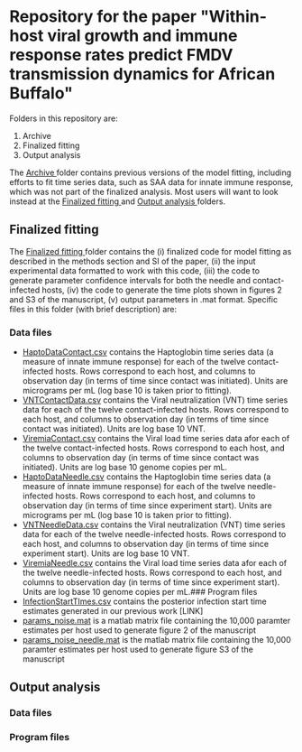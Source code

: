 # Repository for the paper "Within-host viral growth and immune response rates predict FMDV transmission dynamics for African Buffalo"

Folders in this repository are: <br />
  1. Archive
  2. Finalized fitting
  3. Output analysis 

The <ins> Archive </ins> folder contains previous versions of the model fitting, including efforts to fit time series data, such as SAA data for innate immune response, which was not part of the finalized analysis.  Most users will want to look instead at the <ins> Finalized fitting </ins> and <ins> Output analysis </ins> folders.

## Finalized fitting
The <ins> Finalized fitting </ins> folder contains the (i) finalized code for model fitting as described in the methods section and SI of the paper, (ii) the input experimental data formatted to work with this code, (iii) the code to generate parameter confidence intervals for both the needle and contact-infected hosts, (iv) the code to generate the time plots shown in figures 2 and S3 of the manuscript, (v) output parameters in .mat format.  Specific files in this folder (with brief description) are:

### Data files
- <ins>HaptoDataContact.csv</ins> contains the Haptoglobin time series data (a measure of innate immune response) for each of the twelve contact-infected hosts.  Rows correspond to each host, and columns to observation day (in terms of time since contact was initiated).  Units are micrograms per mL (log base 10 is taken prior to fitting).
- <ins>VNTContactData.csv</ins> contains the Viral neutralization (VNT) time series data for each of the twelve contact-infected hosts.  Rows correspond to each host, and columns to observation day (in terms of time since contact was initiated).  Units are log base 10 VNT.
- <ins>ViremiaContact.csv</ins> contains the Viral load time series data afor each of the twelve contact-infected hosts.  Rows correspond to each host, and columns to observation day (in terms of time since contact was initiated).  Units are log base 10 genome copies per mL.
- <ins>HaptoDataNeedle.csv</ins> contains the Haptoglobin time series data (a measure of innate immune response) for each of the twelve needle-infected hosts.  Rows correspond to each host, and columns to observation day (in terms of time since experiment start).  Units are micrograms per mL (log base 10 is taken prior to fitting).
- <ins>VNTNeedleData.csv</ins> contains the Viral neutralization (VNT) time series data for each of the twelve needle-infected hosts.  Rows correspond to each host, and columns to observation day (in terms of time since experiment start).  Units are log base 10 VNT.
- <ins>ViremiaNeedle.csv</ins> contains the Viral load time series data afor each of the twelve needle-infected hosts.  Rows correspond to each host, and columns to observation day (in terms of time since experiment start).  Units are log base 10 genome copies per mL.### Program files
- <ins>InfectionStartTImes.csv</ins> contains the posterior infection start time estimates generated in our previous work [LINK]
- <ins>params_noise.mat</ins> is a matlab matrix file containing the 10,000 paramter estimates per host used to generate figure 2 of the manuscript
- <ins>params_noise_needle.mat</ins> is the matlab matrix file containing the 10,000 paramter estimates per host used to generate figure S3 of the manuscript
## Output analysis

### Data files

### Program files
